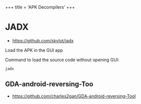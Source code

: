 +++
title = 'APK Decompilers'
+++

# JADX

- https://github.com/skylot/jadx

Load the APK in the GUI app

Command to load the source code without opening GUI:

```bash
jadx
```

## GDA-android-reversing-Too 

- https://github.com/charles2gan/GDA-android-reversing-Tool

